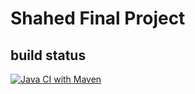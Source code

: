 # Shahed Final Project

## build status
[![Java CI with Maven](https://github.com/smzerehpoush/shahed-final-project/actions/workflows/maven.yml/badge.svg?branch=main)](https://github.com/smzerehpoush/shahed-final-project/actions/workflows/maven.yml)
